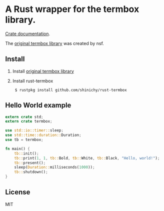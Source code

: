# A Rust wrapper for the termbox library.

[Crate documentation](http://apribadi.github.com/rust-termbox/).

The [original termbox library](https://github.com/nsf/termbox) was
created by nsf.

## Install

1. Install [original termbox library](https://github.com/nsf/termbox)
2. Install rust-termbox

        $ rustpkg install github.com/shinichy/rust-termbox

## Hello World example

```rust
extern crate std;
extern crate termbox;

use std::io::timer::sleep;
use std::time::duration::Duration;
use tb = termbox;

fn main() {
    tb::init();
    tb::print(1, 1, tb::Bold, tb::White, tb::Black, "Hello, world!");
    tb::present();
    sleep(Duration::milliseconds(1000));
    tb::shutdown();
}

```

## License
MIT

